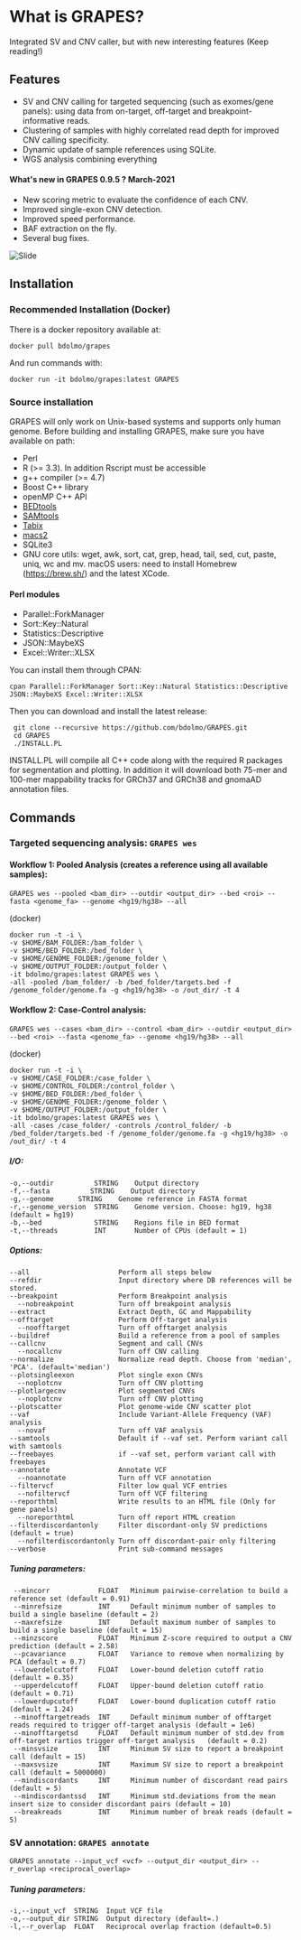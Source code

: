 # What is GRAPES?
Integrated SV and CNV caller, but with new interesting features (Keep reading!)

## Features
* SV and CNV calling for targeted sequencing (such as exomes/gene panels): using data from on-target, off-target and breakpoint-informative reads.
* Clustering of samples with highly correlated read depth for improved CNV calling specificity.
* Dynamic update of sample references using SQLite.
* WGS analysis combining everything

#### What's new in GRAPES 0.9.5 ? March-2021
* New scoring metric to evaluate the confidence of each CNV.
* Improved single-exon CNV detection.
* Improved speed performance.
* BAF extraction on the fly.
* Several bug fixes.

![Slide](img/Figure1.png)

## Installation

### Recommended Installation (Docker)
 There is a docker repository available at:
```
docker pull bdolmo/grapes
```
And run commands with:
```
docker run -it bdolmo/grapes:latest GRAPES
```

### Source installation
 GRAPES will only work on Unix-based systems and supports only human genome.
 Before building and installing GRAPES, make sure you have available on path:
* Perl
* R (>= 3.3). In addition Rscript must be accessible
* g++ compiler (>= 4.7)
* Boost C++ library
* openMP C++ API
* [BEDtools](https://github.com/arq5x/bedtools2)
* [SAMtools](http://www.htslib.org/)
* [Tabix](https://github.com/samtools/tabix)
* [macs2](https://github.com/taoliu/MACS)
* SQLite3
* GNU core utils:  wget, awk, sort, cat, grep, head, tail, sed, cut, paste, uniq, wc and mv.
  macOS users: need to install Homebrew (https://brew.sh/) and the latest XCode.

#### Perl modules
* Parallel::ForkManager
* Sort::Key::Natural
* Statistics::Descriptive
* JSON::MaybeXS
* Excel::Writer::XLSX

You can install them through CPAN:
```
cpan Parallel::ForkManager Sort::Key::Natural Statistics::Descriptive JSON::MaybeXS Excel::Writer::XLSX
```
Then you can download and install the latest release:
```
 git clone --recursive https://github.com/bdolmo/GRAPES.git
 cd GRAPES
 ./INSTALL.PL
```
INSTALL.PL will compile all C++ code along with the required R packages for segmentation and plotting.
In addition it will download both 75-mer and 100-mer mappability tracks for GRCh37 and GRCh38 and gnomaAD annotation files.


## Commands
### Targeted sequencing analysis: ```GRAPES wes```

#### Workflow 1: Pooled Analysis (creates a reference using all available samples):
 ```
 GRAPES wes --pooled <bam_dir> --outdir <output_dir> --bed <roi> --fasta <genome_fa> --genome <hg19/hg38> --all
 ```

(docker)
```
docker run -t -i \
-v $HOME/BAM_FOLDER:/bam_folder \
-v $HOME/BED_FOLDER:/bed_folder \
-v $HOME/GENOME_FOLDER:/genome_folder \
-v $HOME/OUTPUT_FOLDER:/output_folder \
-it bdolmo/grapes:latest GRAPES wes \
-all -pooled /bam_folder/ -b /bed_folder/targets.bed -f /genome_folder/genome.fa -g <hg19/hg38> -o /out_dir/ -t 4
```

#### Workflow 2: Case-Control analysis:
```
GRAPES wes --cases <bam_dir> --control <bam_dir> --outdir <output_dir> --bed <roi> --fasta <genome_fa> --genome <hg19/hg38> --all
```

(docker)
```
docker run -t -i \
-v $HOME/CASE_FOLDER:/case_folder \
-v $HOME/CONTROL_FOLDER:/control_folder \
-v $HOME/BED_FOLDER:/bed_folder \
-v $HOME/GENOME_FOLDER:/genome_folder \
-v $HOME/OUTPUT_FOLDER:/output_folder \
-it bdolmo/grapes:latest GRAPES wes \
-all -cases /case_folder/ -controls /control_folder/ -b /bed_folder/targets.bed -f /genome_folder/genome.fa -g <hg19/hg38> -o /out_dir/ -t 4
```

##### I/O:
```
-o,--outdir          STRING    Output directory
-f,--fasta          STRING    Output directory
-g,--genome      STRING    Genome reference in FASTA format
-r,--genome_version  STRING    Genome version. Choose: hg19, hg38 (default = hg19)
-b,--bed             STRING    Regions file in BED format
-t,--threads         INT       Number of CPUs (default = 1)
```

##### Options:
```
--all                      Perform all steps below
--refdir                   Input directory where DB references will be stored.
--breakpoint               Perform Breakpoint analysis
  --nobreakpoint           Turn off breakpoint analysis
--extract                  Extract Depth, GC and Mappability
--offtarget                Perform Off-target analysis
  --noofftarget            Turn off offtarget analysis
--buildref                 Build a reference from a pool of samples
--callcnv                  Segment and call CNVs
  --nocallcnv              Turn off CNV calling
--normalize                Normalize read depth. Choose from 'median', 'PCA'. (default='median')
--plotsingleexon           Plot single exon CNVs
  --noplotcnv              Turn off CNV plotting
--plotlargecnv             Plot segmented CNVs
  --noplotcnv              Turn off CNV plotting
--plotscatter              Plot genome-wide CNV scatter plot
--vaf                      Include Variant-Allele Frequency (VAF) analysis
  --novaf                  Turn off VAF analysis
--samtools                 Default if --vaf set. Perform variant call with samtools
--freebayes                if --vaf set, perform variant call with freebayes
--annotate                 Annotate VCF
  --noannotate             Turn off VCF annotation
--filtervcf                Filter low qual VCF entries
  --nofiltervcf            Turn off VCF filtering
--reporthtml               Write results to an HTML file (Only for gene panels)
  --noreporthtml           Turn off report HTML creation
--filterdiscordantonly     Filter discordant-only SV predictions (default = true)
  --nofilterdiscordantonly Turn off discordant-pair only filtering
--verbose                  Print sub-command messages
 ```
##### Tuning parameters:
  ```
   --mincorr            FLOAT   Minimum pairwise-correlation to build a reference set (default = 0.91)
   --minrefsize         INT     Default minimum number of samples to build a single baseline (default = 2)
   --maxrefsize         INT     Default maximum number of samples to build a single baseline (default = 15)
   --minzscore          FLOAT   Minimum Z-score required to output a CNV prediction (default = 2.58)
   --pcavariance        FLOAT   Variance to remove when normalizing by PCA (default = 0.7)
   --lowerdelcutoff     FLOAT   Lower-bound deletion cutoff ratio (default = 0.35)
   --upperdelcutoff     FLOAT   Upper-bound deletion cutoff ratio (default = 0.71)
   --lowerdupcutoff     FLOAT   Lower-bound duplication cutoff ratio (default = 1.24)
   --minofftargetreads  INT     Default minimum number of offtarget reads required to trigger off-target analysis (default = 1e6)
   --minofftargetsd     FLOAT   Default minimum number of std.dev from off-target rartios trigger off-target analysis	(default = 0.2)
   --minsvsize          INT     Minimum SV size to report a breakpoint call (default = 15)
   --maxsvsize          INT     Maximum SV size to report a breakpoint call (default = 5000000)
   --mindiscordants     INT     Minimum number of discordant read pairs (default = 5)
   --mindiscordantssd   INT     Minimum std.deviations from the mean insert size to consider discordant pairs (default = 10)
   --breakreads         INT     Minimum number of break reads (default = 5)
  ```

### SV annotation: ```GRAPES annotate```
 ```
 GRAPES annotate --input_vcf <vcf> --output_dir <output_dir> --r_overlap <reciprocal_overlap>
 ```
##### Tuning parameters:
 ```
 -i,--input_vcf  STRING  Input VCF file
 -o,--output_dir STRING  Output directory (default=.)
 -l,--r_overlap  FLOAT   Reciprocal overlap fraction (default=0.5)
 ```
